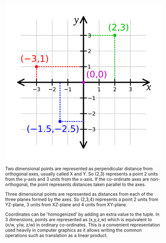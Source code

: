 <img src="images/Cartesian-coordinate-system.svg">  

Two dimensional points are represented as perpendicular distance from orthogonal axes, usually called X and Y. So (2,3) represents a point 2 units from the y-axis and 3 units from the x-axis. If the co-ordinate axes are non-orthogonal, the point represents distances taken parallel to the axes.  

Three dimensional points are represented as distances from each of the three planes formed by the axes. So (2,3,4) represents a point 2 units from YZ-plane, 3 units from XZ-plane and 4 units from XY-plane.  

Coordinates can be 'homogenized' by adding an extra value to the tuple. In 3 dimensions, points are represented as (x,y,z,w) which is equivalent to (x/w, y/w, z/w) in ordinary co-ordinates. This is a convenient representation used heavily in computer graphics as it allows writing the common operations such as translation as a linear product.  
